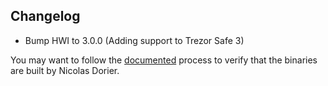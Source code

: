 ## Changelog

* Bump HWI to 3.0.0 (Adding support to Trezor Safe 3)

You may want to follow the [documented](https://github.com/btcpayserver/BTCPayServer.Vault/blob/master/docs/HowToVerify.md) process to verify that the binaries are built by Nicolas Dorier.

